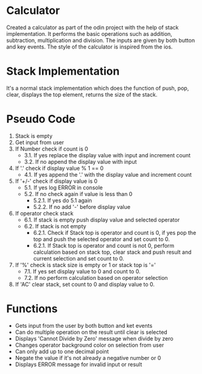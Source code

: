# Calculator

Created a calculator as part of the odin project with the help of stack implementation. It performs the basic operations such as addition, subtraction, multiplication and division. The inputs are given by both button and key events. The style of the calculator is inspired from the ios.

# Stack Implementation

It's a normal stack implementation which does the function of push, pop, clear, displays the top element, returns the size of the stack.

# Pseudo Code

1. Stack is empty
2. Get input from user 
3. If Number check if count is 0
    - 3.1. If yes replace the display value with input and increment count
    - 3.2. If no append the display value with input
4. If '.' check if display value % 1 == 0 
    - 4.1. If yes append the '.' with the display value and increment count
5. If '+/-' check if display value is 0
    - 5.1. If yes log ERROR in console
    - 5.2. If no check again if value is less than 0 
        - 5.2.1. If yes do 5.1 again
        - 5.2.2. If no add '-' before display value
6. If operator check stack
    - 6.1. If stack is empty push display value and selected operator
    - 6.2. If stack is not empty
        - 6.2.1. Check if Stack top is operator and count is 0, if yes pop the top and push the selected operator and set count to 0.
        - 6.2.1. If Stack top is operator and count is not 0, perform calculation based on stack top, clear stack and push result and current selection and set count to 0.
7. If '%' check is stack size is empty or 1 or stack top is '='
    - 7.1. If yes set display value to 0 and count to 0.
    - 7.2. If no perform calculation based on operator selection
8. If 'AC' clear stack, set count to 0 and display value to 0.

# Functions

- Gets input from the user by both button and ket events
- Can do multiple operation on the result until clear is selected
- Displays 'Cannot Divide by Zero' message when divide by zero
- Changes operator background color on selection from user
- Can only add up to one decimal point
- Negate the value if it's not already a negative number or 0
- Displays ERROR message for invalid input or result
